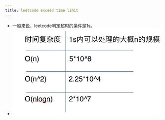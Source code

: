 ```yaml
---
title: leetcode exceed time limit
---
```

- 一般来说，leetcode判定超时的条件是1s。
- ![](../assets/YLkuJfuTSO.png)
